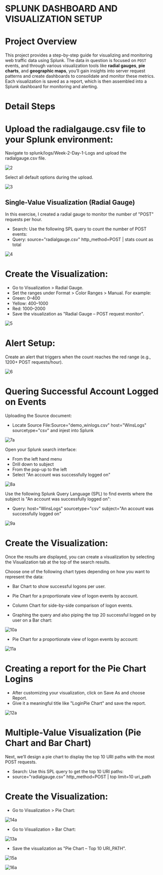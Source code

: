 # <h1> SPLUNK DASHBOARD AND VISUALIZATION SETUP </h1>
# Project Overview
This project provides a step-by-step guide for visualizing and monitoring web traffic data using Splunk. The data in question is focused on `POST` events, and through various visualization tools like **radial gauges**, **pie charts**, and **geographic maps**, you’ll gain insights into server request patterns and create dashboards to consolidate and monitor these metrics. Each visualization is saved as a report, which is then assembled into a Splunk dashboard for monitoring and alerting.

# Detail Steps
# Upload the radialgauge.csv file to your Splunk environment:
Navigate to splunk/logs/Week-2-Day-1-Logs and upload the radialgauge.csv file.

![2](https://github.com/user-attachments/assets/07170b15-afcc-46a9-83ae-a9bb154d5c4a)

Select all default options during the upload.

![3](https://github.com/user-attachments/assets/854f0e92-669a-4596-b703-c3f1302f6abc)

## Single-Value Visualization (Radial Gauge)
In this exercise, I created a radial gauge to monitor the number of "POST" requests per hour.
- Search: Use the following SPL query to count the number of POST events:
- Query: source="radialgauge.csv" http_method=POST | stats count as total

![4](https://github.com/user-attachments/assets/ba922081-fe5b-4eab-bf3d-7624fc3b26a6)

# Create the Visualization:
- Go to Visualization > Radial Gauge.
- Set the ranges under Format > Color Ranges > Manual. For example:
- Green: 0–400
- Yellow: 400–1000
- Red: 1000–2000
- Save the visualization as "Radial Gauge – POST request monitor".

![5](https://github.com/user-attachments/assets/8e4b12e5-1610-4488-bd15-f622521ee58c)

# Alert Setup:
Create an alert that triggers when the count reaches the red range (e.g., 1200+ POST requests/hour).

![6](https://github.com/user-attachments/assets/88d443ac-fe41-4171-b44f-f96f13492424)

# Quering Successful Account Logged on Events
Uploading the Source document:
- Locate Source File:Source="demo_winlogs.csv" host="WinsLogs" sourcetype="csv" and injest into Splunk

![7a](https://github.com/user-attachments/assets/7eb73834-c556-4ad8-9855-75ddddfac25e)

Open your Splunk search interface:
- From the left hand menu
- Drill down to subject
- From the pop-up to the left
- Select "An account was successfully logged on"

![8a](https://github.com/user-attachments/assets/600e3f93-f5bc-4fcf-a4b8-a3a2d7cf8bc4)

Use the following Splunk Query Language (SPL) to find events where the subject is "An account was successfully logged on":

- Query: host="WinsLogs" sourcetype="csv" subject="An account was successfully logged on"

![9a](https://github.com/user-attachments/assets/e49f2776-eec7-437f-b06d-fd2731f68d91)

# Create the Visualization:
Once the results are displayed, you can create a visualization by selecting the Visualization tab at the top of the search results.

Choose one of the following chart types depending on how you want to represent the data:
- Bar Chart to show successful logons per user.
- Pie Chart for a proportionate view of logon events by account.
- Column Chart for side-by-side comparison of logon events.

- Graphing the query and also piping the top 20 successful logged on by user on a Bar chart:

![10a](https://github.com/user-attachments/assets/baac88c4-e82a-4f23-bbb2-b28692274e3a)

- Pie Chart for a proportionate view of logon events by account:

![11a](https://github.com/user-attachments/assets/ccbfcda2-c7cc-439f-80ea-1c2ee565ca0f)

# Creating a report for the Pie Chart Logins
- After customizing your visualization, click on Save As and choose Report.
- Give it a meaningful title like "LoginPie Chart" and save the report.

![12a](https://github.com/user-attachments/assets/d1119f23-6b03-4aa0-bb87-d926746a3927)

# Multiple-Value Visualization (Pie Chart and Bar Chart) 
Next, we’ll design a pie chart to display the top 10 URI paths with the most POST requests.
- Search: Use this SPL query to get the top 10 URI paths:
- source="radialgauge.csv" http_method=POST | top limit=10 uri_path

# Create the Visualization:
- Go to Visualization > Pie Chart:

![14a](https://github.com/user-attachments/assets/9a7437e0-18a6-4f96-9ff8-b630a704a426)

- Go to Visualization > Bar Chart:

![13a](https://github.com/user-attachments/assets/085bdc82-496d-4888-8eec-e9fb176b4951)

  
- Save the visualization as "Pie Chart – Top 10 URI_PATH".

![15a](https://github.com/user-attachments/assets/9292f761-2e97-425d-955f-ab64d684514c)

![16a](https://github.com/user-attachments/assets/010f4461-7c98-45e0-a1cb-0c80a818fffe)




